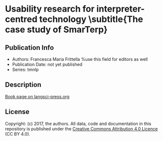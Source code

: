 # Usability research for interpreter-centred technology \subtitle{The case study of SmarTerp}
## Publication Info
- Authors: Francesca Maria Frittella %use this field for editors as well
- Publication Date: not yet published
- Series: tmnlp
## Description
[Book page on langsci-press.org](http://langsci-press.org/catalog/book/366)
## License
Copyright: (c) 2017, the authors.
All data, code and documentation in this repository is published under the [Creative Commons Attribution 4.0 Licence](http://creativecommons.org/licenses/by/4.0/) (CC BY 4.0).
